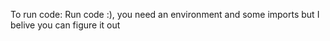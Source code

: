 To run code: Run code :), you need an environment and some imports but I belive you can figure it out
